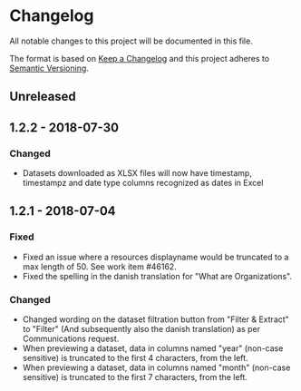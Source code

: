 # Changelog
All notable changes to this project will be documented in this file.

The format is based on [Keep a Changelog](http://keepachangelog.com/en/1.0.0/)
and this project adheres to [Semantic Versioning](http://semver.org/spec/v2.0.0.html).

## Unreleased
## 1.2.2 - 2018-07-30
### Changed
- Datasets downloaded as XLSX files will now have timestamp, timestampz and
date type columns recognized as dates in Excel
## 1.2.1 - 2018-07-04
### Fixed
- Fixed an issue where a resources displayname would be truncated to a max
length of 50. See work item #46162.
- Fixed the spelling in the  danish translation for "What are Organizations".
### Changed
- Changed wording on the dataset filtration button from "Filter & Extract" to
"Filter" (And subsequently also the danish translation) as per Communications
request.
- When previewing a dataset, data in columns named "year" (non-case sensitive)
is truncated to the first 4 characters, from the left.
- When previewing a dataset, data in columns named "month" (non-case sensitive)
is truncated to the first 7 characters, from the left.
